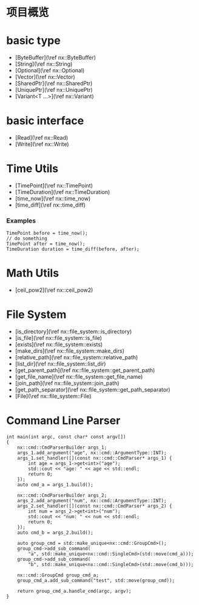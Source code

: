 # 项目概览

<!-- - [基本类型](\ref docs/basic_type.md) -->
# basic type
- [ByteBuffer](\ref nx::ByteBuffer)
- [String](\ref nx::String)
- [Optional<T>](\ref nx::Optional)
- [Vector<T>](\ref nx::Vector)
- [SharedPtr<T>](\ref nx::SharedPtr)
- [UniquePtr<T>](\ref nx::UniquePtr)
- [Variant<T ...>](\ref nx::Variant)

<!-- # basic helper class
- [Uncopyable](\ref nx::Uncopyable) -->

# basic interface
- [Read](\ref nx::Read)
- [Write](\ref nx::Write)

# Time Utils
- [TimePoint](\ref nx::TimePoint)
- [TimeDuration](\ref nx::TimeDuration)
- [time_now](\ref nx::time_now)
- [time_diff](\ref nx::time_diff)

### Examples

```
TimePoint before = time_now();
// do something
TimePoint after = time_now();
TimeDuration duration = time_diff(before, after);
```

# Math Utils
- [ceil_pow2](\ref nx::ceil_pow2)

# File System 
- [is_directory](\ref nx::file_system::is_directory)
- [is_file](\ref nx::file_system::is_file)
- [exists](\ref nx::file_system::exists)
- [make_dirs](\ref nx::file_system::make_dirs)
- [relative_path](\ref nx::file_system::relative_path)
- [list_dir](\ref nx::file_system::list_dir)
- [get_parent_path](\ref nx::file_system::get_parent_path)
- [get_file_name](\ref nx::file_system::get_file_name)
- [join_path](\ref nx::file_system::join_path)
- [get_path_separator](\ref nx::file_system::get_path_separator)
- [File](\ref nx::file_system::File)

# Command Line Parser
```
int main(int argc, const char* const argv[])
{
    nx::cmd::CmdParserBuilder args_1;
    args_1.add_argument("age", nx::cmd::ArgumentType::INT);
    args_1.set_handler([](const nx::cmd::CmdParser* args_1) {
        int age = args_1->get<int>("age");
        std::cout << "age: " << age << std::endl;
        return 0;
    });
    auto cmd_a = args_1.build();

    nx::cmd::CmdParserBuilder args_2;
    args_2.add_argument("num", nx::cmd::ArgumentType::INT);
    args_2.set_handler([](const nx::cmd::CmdParser* args_2) {
        int num = args_2->get<int>("num");
        std::cout << "num: " << num << std::endl;
        return 0;
    });
    auto cmd_b = args_2.build();

    auto group_cmd = std::make_unique<nx::cmd::GroupCmd>();
    group_cmd->add_sub_command(
        "a", std::make_unique<nx::cmd::SingleCmd>(std::move(cmd_a)));
    group_cmd->add_sub_command(
        "b", std::make_unique<nx::cmd::SingleCmd>(std::move(cmd_b)));

    nx::cmd::GroupCmd group_cmd_a;
    group_cmd_a.add_sub_command("test", std::move(group_cmd));

    return group_cmd_a.handle_cmd(argc, argv);
}
```